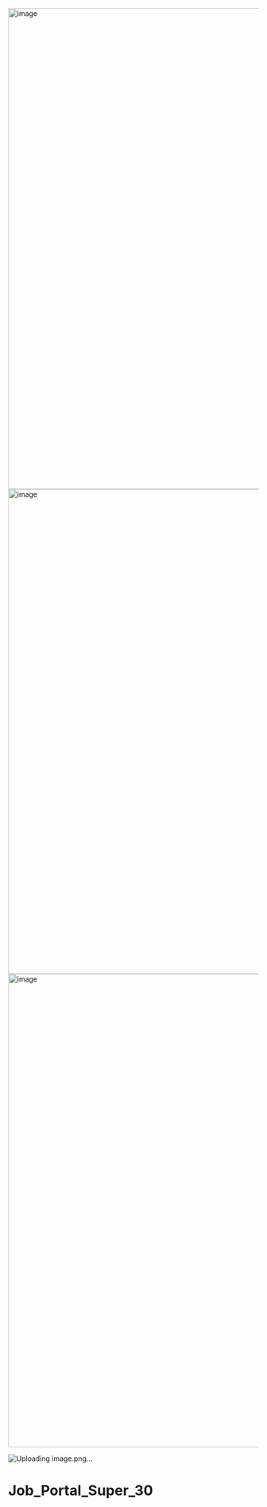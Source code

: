 <img width="1917" height="968" alt="image" src="https://github.com/user-attachments/assets/f0a293e0-65a8-4462-89c1-77168d7ca644" />
<img width="1919" height="976" alt="image" src="https://github.com/user-attachments/assets/5c4e1163-af28-498d-8536-872e858aaa99" />
<img width="1911" height="953" alt="image" src="https://github.com/user-attachments/assets/5f1979aa-488e-4503-91a8-0320d7e39d50" />

![Uploading image.png…]()


# Job_Portal_Super_30
